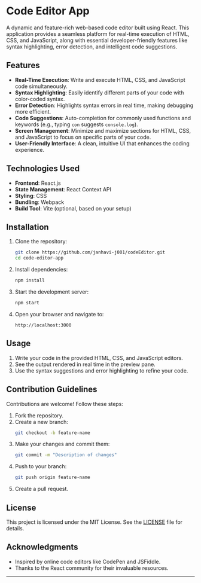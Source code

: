# Code Editor App

A dynamic and feature-rich web-based code editor built using React. This application provides a seamless platform for real-time execution of HTML, CSS, and JavaScript, along with essential developer-friendly features like syntax highlighting, error detection, and intelligent code suggestions.

## Features

- **Real-Time Execution**: Write and execute HTML, CSS, and JavaScript code simultaneously.
- **Syntax Highlighting**: Easily identify different parts of your code with color-coded syntax.
- **Error Detection**: Highlights syntax errors in real time, making debugging more efficient.
- **Code Suggestions**: Auto-completion for commonly used functions and keywords (e.g., typing `con` suggests `console.log`).
- **Screen Management**: Minimize and maximize sections for HTML, CSS, and JavaScript to focus on specific parts of your code.
- **User-Friendly Interface**: A clean, intuitive UI that enhances the coding experience.

## Technologies Used

- **Frontend**: React.js
- **State Management**: React Context API
- **Styling**: CSS
- **Bundling**: Webpack
- **Build Tool**: Vite (optional, based on your setup)

## Installation

1. Clone the repository:
   ```bash
   git clone https://github.com/janhavi-j001/codeEditor.git
   cd code-editor-app
   ```

2. Install dependencies:
   ```bash
   npm install
   ```

3. Start the development server:
   ```bash
   npm start
   ```

4. Open your browser and navigate to:
   ```
   http://localhost:3000
   ```

## Usage

1. Write your code in the provided HTML, CSS, and JavaScript editors.
2. See the output rendered in real time in the preview pane.
3. Use the syntax suggestions and error highlighting to refine your code.

## Contribution Guidelines

Contributions are welcome! Follow these steps:

1. Fork the repository.
2. Create a new branch:
   ```bash
   git checkout -b feature-name
   ```
3. Make your changes and commit them:
   ```bash
   git commit -m "Description of changes"
   ```
4. Push to your branch:
   ```bash
   git push origin feature-name
   ```
5. Create a pull request.

## License

This project is licensed under the MIT License. See the [LICENSE](LICENSE) file for details.

## Acknowledgments

- Inspired by online code editors like CodePen and JSFiddle.
- Thanks to the React community for their invaluable resources.

---
